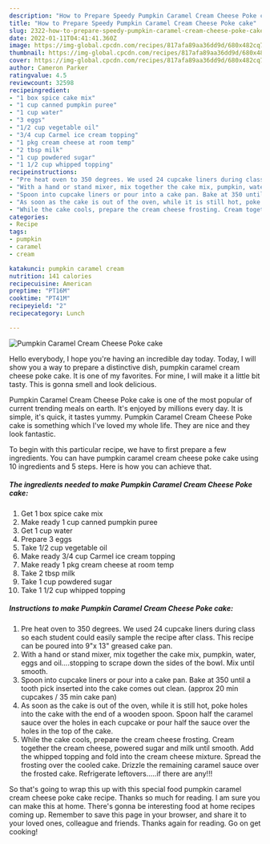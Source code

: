 ```yaml
---
description: "How to Prepare Speedy Pumpkin Caramel Cream Cheese Poke cake"
title: "How to Prepare Speedy Pumpkin Caramel Cream Cheese Poke cake"
slug: 2322-how-to-prepare-speedy-pumpkin-caramel-cream-cheese-poke-cake
date: 2022-01-11T04:41:41.360Z
image: https://img-global.cpcdn.com/recipes/817afa89aa36dd9d/680x482cq70/pumpkin-caramel-cream-cheese-poke-cake-recipe-main-photo.jpg
thumbnail: https://img-global.cpcdn.com/recipes/817afa89aa36dd9d/680x482cq70/pumpkin-caramel-cream-cheese-poke-cake-recipe-main-photo.jpg
cover: https://img-global.cpcdn.com/recipes/817afa89aa36dd9d/680x482cq70/pumpkin-caramel-cream-cheese-poke-cake-recipe-main-photo.jpg
author: Cameron Parker
ratingvalue: 4.5
reviewcount: 32598
recipeingredient:
- "1 box spice cake mix"
- "1 cup canned pumpkin puree"
- "1 cup water"
- "3 eggs"
- "1/2 cup vegetable oil"
- "3/4 cup Carmel ice cream topping"
- "1 pkg cream cheese at room temp"
- "2 tbsp milk"
- "1 cup powdered sugar"
- "1 1/2 cup whipped topping"
recipeinstructions:
- "Pre heat oven to 350 degrees. We used 24 cupcake liners during class so each student could easily sample the recipe after class. This recipe can be poured into 9"x 13" greased cake pan."
- "With a hand or stand mixer, mix together the cake mix, pumpkin, water, eggs and oil....stopping to scrape down the sides of the bowl. Mix until smooth."
- "Spoon into cupcake liners or pour into a cake pan. Bake at 350 until a tooth pick inserted into the cake comes out clean. (approx 20 min cupcakes / 35 min cake pan)"
- "As soon as the cake is out of the oven, while it is still hot, poke holes into the cake with the end of a wooden spoon. Spoon half the caramel sauce over the holes in each cupcake or pour half the sauce over the holes in the top of the cake."
- "While the cake cools, prepare the cream cheese frosting. Cream together the cream cheese, powered sugar and milk until smooth. Add the whipped topping and fold into the cream cheese mixture. Spread the frosting over the cooled cake. Drizzle the remaining caramel sauce over the frosted cake. Refrigerate leftovers.....if there are any!!!"
categories:
- Recipe
tags:
- pumpkin
- caramel
- cream

katakunci: pumpkin caramel cream 
nutrition: 141 calories
recipecuisine: American
preptime: "PT16M"
cooktime: "PT41M"
recipeyield: "2"
recipecategory: Lunch

---
```



![Pumpkin Caramel Cream Cheese Poke cake](https://img-global.cpcdn.com/recipes/817afa89aa36dd9d/680x482cq70/pumpkin-caramel-cream-cheese-poke-cake-recipe-main-photo.jpg)

Hello everybody, I hope you're having an incredible day today. Today, I will show you a way to prepare a distinctive dish, pumpkin caramel cream cheese poke cake. It is one of my favorites. For mine, I will make it a little bit tasty. This is gonna smell and look delicious.



Pumpkin Caramel Cream Cheese Poke cake is one of the most popular of current trending meals on earth. It's enjoyed by millions every day. It is simple, it's quick, it tastes yummy. Pumpkin Caramel Cream Cheese Poke cake is something which I've loved my whole life. They are nice and they look fantastic.


To begin with this particular recipe, we have to first prepare a few ingredients. You can have pumpkin caramel cream cheese poke cake using 10 ingredients and 5 steps. Here is how you can achieve that.

<!--inarticleads1-->

##### The ingredients needed to make Pumpkin Caramel Cream Cheese Poke cake:

1. Get 1 box spice cake mix
1. Make ready 1 cup canned pumpkin puree
1. Get 1 cup water
1. Prepare 3 eggs
1. Take 1/2 cup vegetable oil
1. Make ready 3/4 cup Carmel ice cream topping
1. Make ready 1 pkg cream cheese at room temp
1. Take 2 tbsp milk
1. Take 1 cup powdered sugar
1. Take 1 1/2 cup whipped topping




<!--inarticleads2-->

##### Instructions to make Pumpkin Caramel Cream Cheese Poke cake:

1. Pre heat oven to 350 degrees. We used 24 cupcake liners during class so each student could easily sample the recipe after class. This recipe can be poured into 9"x 13" greased cake pan.
1. With a hand or stand mixer, mix together the cake mix, pumpkin, water, eggs and oil....stopping to scrape down the sides of the bowl. Mix until smooth.
1. Spoon into cupcake liners or pour into a cake pan. Bake at 350 until a tooth pick inserted into the cake comes out clean. (approx 20 min cupcakes / 35 min cake pan)
1. As soon as the cake is out of the oven, while it is still hot, poke holes into the cake with the end of a wooden spoon. Spoon half the caramel sauce over the holes in each cupcake or pour half the sauce over the holes in the top of the cake.
1. While the cake cools, prepare the cream cheese frosting. Cream together the cream cheese, powered sugar and milk until smooth. Add the whipped topping and fold into the cream cheese mixture. Spread the frosting over the cooled cake. Drizzle the remaining caramel sauce over the frosted cake. Refrigerate leftovers.....if there are any!!!




So that's going to wrap this up with this special food pumpkin caramel cream cheese poke cake recipe. Thanks so much for reading. I am sure you can make this at home. There's gonna be interesting food at home recipes coming up. Remember to save this page in your browser, and share it to your loved ones, colleague and friends. Thanks again for reading. Go on get cooking!
